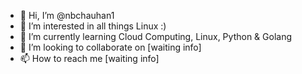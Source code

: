 - 👋 Hi, I’m @nbchauhan1
- 👀 I’m interested in all things Linux :)
- 🌱 I’m currently learning Cloud Computing, Linux, Python & Golang
- 💞️ I’m looking to collaborate on [waiting info]
- 📫 How to reach me [waiting info]

<!---
nbchauhan1/nbchauhan1 is a ✨ special ✨ repository because its `README.md` (this file) appears on your GitHub profile.
You can click the Preview link to take a look at your changes.
--->
